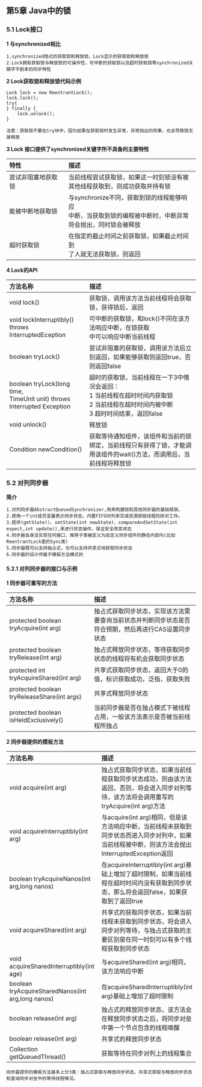 ## 第5章 Java中的锁
### 5.1 Lock接口
**1 与synchronized相比**

    1.synchronized隐式的获取锁和释放锁，Lock显示的获取锁和释放锁
    2.Lock拥有获取锁与释放锁的可操作性，可中断的获取锁以及超时获取锁等synchronized关键字不剧本的同步特性
    
**2 Lock获取锁和释放锁代码示例**
    
    Lock lock = new ReentrantLock();
    lock.lock();
    try{
    } finally {
        lock.unlock();
    }  
    
    注意：获取锁不要在try块中，因为如果在获取锁时发生异常，异常抛出的同事，也会导致锁无故释放
    
**3 Lock 接口提供了synchronized关键字所不具备的主要特性**  
 
| 特性 | 描述 |
| :----| :---- | 
| 尝试非阻塞地获取锁 | 当前线程尝试获取锁，如果这一时刻锁没有被<br/>其他线程获取到，则成功获取并持有锁 | 
| 能被中断地获取锁 | 与synchronize不同，获取到锁的线程能够响应<br/>中断，当获取到锁的编程被中断时，中断异常<br/>将会抛出，同时锁会被释放 | 
| 超时获取锁 | 在指定的截止时间之前获取锁，如果截止时间到<br/>了人就无法获取锁，则返回 | 

**4 Lock的API**  

| 方法名称 | 描述 |
| :---- | :---- |
| void lock() | 获取锁，调用该方法当前线程将会获取锁，获得锁后，返回|
| void lockInterruptibly()<br/> throws InterruptedEception | 可中断的获取锁，和lock()不同在该方法响应中断，在锁获取<br/>中可以响应中断当前线程 |
| boolean tryLock() | 尝试非阻塞的获取锁，调用该方法后立刻返回，如果能够获取则返回true，否则返回false |
| boolean tryLock(long time,<br/>TimeUnit unit) throws Interrupted Exception | 超时的获取锁，当前线程在一下3中情况会返回：<br/>1 当前线程在超时时间内获取锁<br/>2 当前线程在超时时间内被中断 <br/>3 超时时间结束，返回false |
| void unlock() | 释放锁 |
| Condition newCondition()| 获取等待通知组件，该组件和当前的锁绑定，当前线程只有获得了锁，才能调用该组件的wait()方法，而调用后，当前线程将释放锁 |


### 5.2 对列同步器
**简介**

    1.对列同步器AbstractQueuedSynchronizer,用来构建锁和其他同步器的基础框架。
    2.使用一个int成员变量表示同步状态，内置FIFO对列来完成资源获取线程的排对工作。
    3.提供(getState()、setState(int newState)、compareAndSetState(int expect,int update)),来进行状态操作，保证安全改变状态
    4.同步器自身没实现任何接口，推荐子类被定义为自定义同步组件的静态内部内(比如ReentrantLock里的Sync类)
    5.同步器既可以支持独占式，也可以支持共享式地获取同步状态
    6.同步器的设计师基于模板方法模式的
 
#### 5.2.1 对列同步器的接口与示例
**1 同步器可重写的方法**  

|方法名称|描述|
|:----|:----|
|protected boolean tryAcquire(int arg)|独占式获取同步状态，实现该方法需要查询当前状态并判断同步状态是否符合预期，然后再进行CAS设置同步状态|
|protected boolean tryRelease(int arg)|独占式释放同步状态，等待获取同步状态的线程将有机会获取同步状态|
|protected int tryAcquireShared(int arg)|共享式获取同步状态，返回大于0的值，标识获取成功，泛指，获取失败 |
|protected boolean tryReleaseShare(int args)|共享式释放同步状态|
|protected boolean isHeldExclusively()|当前同步器是否在独占模式下被线程占用，一般该方法表示是否被当前线程所独占|

**2 同步器提供的模板方法**  

|方法名称|描述|
|:----|:----|
|void acquire(int arg)|独占式获取同步状态，如果当前线程获取同步状态成功，则由该方法返回，否则，将会进入同步对列等待，该方法将会调用重写的tryAcquire(int arg)方法|
|void acquireInterruptibly(int arg)|与acquire(int arg)相同，但是该方法响应中断，当前线程未获取到同步状态而进入同步对列中，如果当前线程被中断，则该方法会抛出InterruptedException返回|
|boolean tryAcquireNanos(int arg,long nanos)|在acquireInterruptibly(int arg)基础上增加了超时限制，如果当前线程在超时时间内没有获取到同步状态，那么将会返回false，如果获取到了返回true|
|void acquireShared(int arg)|共享式的获取同步状态，如果当前线程未获取到同步状态，将会进入同步对列等待，与独占式获取的主要区别是在同一时刻可以有多个线程获取到同步状态|
|void acquireSharedInterruptibly(int age)|与acquireShared(int arg)相同，该方法响应中断|
|boolean tryAcquireSharedNanos(int arg,long nanos)|在acquireSharedInterruptibly(int arg)基础上增加了超时限制|
|boolean release(int arg)|独占式的释放同步状态，该方法会在释放同步状态之后，将同步对垒中第一个节点包含的线程唤醒|
|boolean release(int arg)|共享式的释放同步状态|
|Collection<Thread> getQueuedThread()|获取等待在同步对列上的线程集合|

    同步器提供的模板方法基本上分3类：独占式获取与释放同步状态、共享式获取与释放同步状态和查询同步对垒中的等待线程情况。
